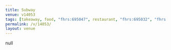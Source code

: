 ```yaml
---
title: Subway
venue: v14053
tags: [takeaway, food, "fhrs:695047", restaurant, "fhrs:695032", "fhrs:413745", "fhrs:411507", "fhrs:427701", "fhrs:412142", "fhrs:411349", "fhrs:412704", "fhrs:414093", "fhrs:411831", "fhrs:412469", "fhrs:570685", "fhrs:412860", "fhrs:413287", "fhrs:658737", "fhrs:414459", "fhrs:414163", "fhrs:411425", "fhrs:414049", fh]
permalink: /v/14053/
layout: venue
---
```

null